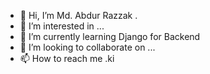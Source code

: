 - 👋 Hi, I’m Md. Abdur Razzak .
- 👀 I’m interested in ...
- 🌱 I’m currently learning Django for Backend
- 💞️ I’m looking to collaborate on ...
- 📫 How to reach me .ki

<!---
abdur-razzak2672/abdur-razzak2672 is a ✨ special ✨ repository because its `README.md` (this file) appears on your GitHub profile.
You can click the Preview link to take a look at your changes.
--->
